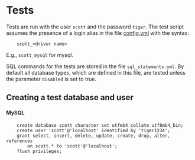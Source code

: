 # Tests

Tests are run with the user `scott` and the password `tiger`. The test script assumes the presence
of a login alias in the file [config.yml](file://~/.lwetl/config.yml) with the syntax:

        scott_<driver name>
        
E.g., `scott_mysql` for mysql.

SQL commands for the tests are stored in the file `sql_statements.yml`. By default all database 
types, which are defined in this file, are tested unless the parameter `disabled` is set to true. 

## Creating a test database and user

#### MySQL

        create database scott character set utfmb4 collate utf8mb4_bin;
        create user 'scott'@'localhost' identified by 'tiger1234';
        grant select, insert, delete, update, create, drop, alter, references
            on scott.* to 'scott'@'localhost'; 
        flush privileges;

